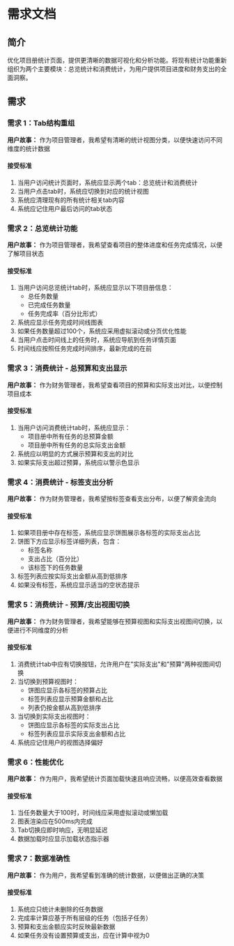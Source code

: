 # 需求文档

## 简介

优化项目册统计页面，提供更清晰的数据可视化和分析功能。将现有统计功能重新组织为两个主要模块：总览统计和消费统计，为用户提供项目进度和财务支出的全面洞察。

## 需求

### 需求 1：Tab结构重组

**用户故事：** 作为项目管理者，我希望有清晰的统计视图分类，以便快速访问不同维度的统计数据

#### 接受标准

1. 当用户访问统计页面时，系统应显示两个tab：总览统计和消费统计
2. 当用户点击tab时，系统应切换到对应的统计视图
3. 系统应清理现有的所有统计相关tab内容
4. 系统应记住用户最后访问的tab状态

### 需求 2：总览统计功能

**用户故事：** 作为项目管理者，我希望查看项目的整体进度和任务完成情况，以便了解项目状态

#### 接受标准

1. 当用户访问总览统计tab时，系统应显示以下项目册信息：
   - 总任务数量
   - 已完成任务数量
   - 任务完成率（百分比形式）
2. 系统应显示任务完成时间线图表
3. 如果任务数量超过100个，系统应采用虚拟滚动或分页优化性能
4. 当用户点击时间线上的任务时，系统应导航到任务详情页面
5. 时间线应按照任务完成时间排序，最新完成的在前

### 需求 3：消费统计 - 总预算和支出显示

**用户故事：** 作为财务管理者，我希望查看项目的预算和实际支出对比，以便控制项目成本

#### 接受标准

1. 当用户访问消费统计tab时，系统应显示：
   - 项目册中所有任务的总预算金额
   - 项目册中所有任务的总实际支出金额
2. 系统应以明显的方式展示预算和支出的对比
3. 如果实际支出超过预算，系统应以警示色显示

### 需求 4：消费统计 - 标签支出分析

**用户故事：** 作为财务管理者，我希望按标签查看支出分布，以便了解资金流向

#### 接受标准

1. 如果项目册中存在标签，系统应显示饼图展示各标签的实际支出占比
2. 饼图下方应显示标签详细列表，包含：
   - 标签名称
   - 支出占比（百分比）
   - 该标签下的任务数量
3. 标签列表应按实际支出金额从高到低排序
4. 如果没有标签，系统应显示适当的空状态提示

### 需求 5：消费统计 - 预算/支出视图切换

**用户故事：** 作为财务管理者，我希望能够在预算视图和实际支出视图间切换，以便进行不同维度的分析

#### 接受标准

1. 消费统计tab中应有切换按钮，允许用户在"实际支出"和"预算"两种视图间切换
2. 当切换到预算视图时：
   - 饼图应显示各标签的预算占比
   - 标签列表应显示预算金额和占比
   - 列表仍按金额从高到低排序
3. 当切换到实际支出视图时：
   - 饼图应显示各标签的实际支出占比
   - 标签列表应显示实际支出金额和占比
4. 系统应记住用户的视图选择偏好

### 需求 6：性能优化

**用户故事：** 作为用户，我希望统计页面加载快速且响应流畅，以便高效查看数据

#### 接受标准

1. 当任务数量大于100时，时间线应采用虚拟滚动或懒加载
2. 图表渲染应在500ms内完成
3. Tab切换应即时响应，无明显延迟
4. 数据加载时应显示加载状态指示器

### 需求 7：数据准确性

**用户故事：** 作为用户，我希望看到准确的统计数据，以便做出正确的决策

#### 接受标准

1. 系统应只统计未删除的任务数据
2. 完成率计算应基于所有层级的任务（包括子任务）
3. 预算和支出金额应实时反映最新数据
4. 如果任务没有设置预算或支出，应在计算中视为0